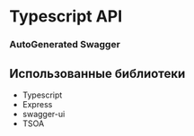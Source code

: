 # Typescript API
### AutoGenerated Swagger
## Использованные библиотеки

- Typescript
- Express
- swagger-ui
- TSOA
